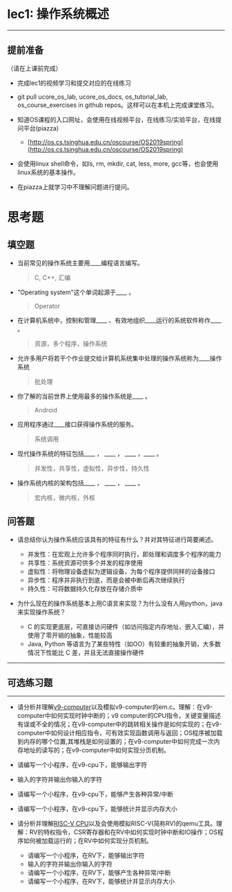 # lec1: 操作系统概述

---

## **提前准备**

（请在上课前完成）

* 完成lec1的视频学习和提交对应的在线练习
* git pull ucore\_os\_lab, ucore\_os\_docs, os\_tutorial\_lab, os\_course\_exercises in github repos。这样可以在本机上完成课堂练习。
* 知道OS课程的入口网址，会使用在线视频平台，在线练习/实验平台，在线提问平台\(piazza\)
  * [http://os.cs.tsinghua.edu.cn/oscourse/OS2019spring](http://os.cs.tsinghua.edu.cn/oscourse/OS2019spring)


* 会使用linux shell命令，如ls, rm, mkdir, cat, less, more, gcc等，也会使用linux系统的基本操作。
* 在piazza上就学习中不理解问题进行提问。



# 思考题

## 填空题

* 当前常见的操作系统主要用____编程语言编写。
  > C, C++, 汇编
* "Operating system"这个单词起源于____ 。
  > Operator
* 在计算机系统中，控制和管理____ 、有效地组织____运行的系统软件称作____ 。
  > 资源，多个程序，操作系统
* 允许多用户将若干个作业提交给计算机系统集中处理的操作系统称为____操作系统
  > 批处理
* 你了解的当前世界上使用最多的操作系统是____ 。
  > Android
* 应用程序通过____接口获得操作系统的服务。
  > 系统调用
* 现代操作系统的特征包括____ ， ____ ， ____ ，____ 。
  > 并发性，共享性，虚拟性，异步性，持久性
* 操作系统内核的架构包括____ ， ____ ， ____ 。
  > 宏内核，微内核，外核


## 问答题

- 请总结你认为操作系统应该具有的特征有什么？并对其特征进行简要阐述。

  * 并发性：在宏观上允许多个程序同时执行，即处理和调度多个程序的能力
  * 共享性：系统资源可供多个并发的程序使用
  * 虚拟性：将物理设备虚拟为逻辑设备，为每个程序提供同样的设备接口
  * 异步性：程序并非执行到底，而是会被中断后再次继续执行
  * 持久性：可将数据持久化存放在存储介质中


- 为什么现在的操作系统基本上用C语言来实现？为什么没有人用python，java来实现操作系统？

  * C 的实现更底层，可直接访问硬件（如访问指定内存地址、嵌入汇编），并使用了零开销的抽象，性能较高
  * Java, Python 等语言为了某些特性（如OO）有较重的抽象开销，大多数情况下性能比 C 差，并且无法直接操作硬件

---

## 可选练习题

---

- 请分析并理解[v9\-computer](https://github.com/chyyuu/os_tutorial_lab/blob/master/v9_computer/docs/v9_computer.md)以及模拟v9\-computer的em.c。理解：在v9\-computer中如何实现时钟中断的；v9 computer的CPU指令，关键变量描述有误或不全的情况；在v9\-computer中的跳转相关操作是如何实现的；在v9\-computer中如何设计相应指令，可有效实现函数调用与返回；OS程序被加载到内存的哪个位置,其堆栈是如何设置的；在v9\-computer中如何完成一次内存地址的读写的；在v9\-computer中如何实现分页机制。


- 请编写一个小程序，在v9-cpu下，能够输出字符


- 输入的字符并输出你输入的字符


- 请编写一个小程序，在v9-cpu下，能够产生各种异常/中断


- 请编写一个小程序，在v9-cpu下，能够统计并显示内存大小



- 请分析并理解[RISC-V CPU](http://www.riscvbook.com/chinese/)以及会使用模拟RISC\-V(简称RV)的qemu工具。理解：RV的特权指令，CSR寄存器和在RV中如何实现时钟中断和IO操作；OS程序如何被加载运行的；在RV中如何实现分页机制。
  - 请编写一个小程序，在RV下，能够输出字符
  - 输入的字符并输出你输入的字符
  - 请编写一个小程序，在RV下，能够产生各种异常/中断
  - 请编写一个小程序，在RV下，能够统计并显示内存大小
